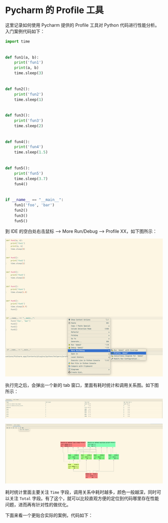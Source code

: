 # Pycharm 的 Profile 工具

这里记录如何使用 Pycharm 提供的 Profile 工具对 Python 代码进行性能分析。入门案例代码如下：

```Python
import time


def fun1(a, b):
    print('fun1')
    print(a, b)
    time.sleep(3)


def fun2():
    print('fun2')
    time.sleep(1)


def fun3():
    print('fun3')
    time.sleep(2)


def fun4():
    print('fun4')
    time.sleep(1.5)


def fun5():
    print('fun5')
    time.sleep(3.7)
    fun4()


if __name__ == "__main__":
    fun1('foo', 'bar')
    fun2()
    fun3()
    fun5()
```

到 IDE 的空白处右击鼠标 --> More Run/Debug --> Profile XX，如下图所示：

![](https://raw.githubusercontent.com/hsxhr-10/Blog/master/image/Pycharm-Profile.png)

执行完之后，会弹出一个新的 tab 窗口，里面有耗时统计和调用关系图。如下图所示：

![](https://raw.githubusercontent.com/hsxhr-10/Blog/master/image/Pycharm-Profile-%E7%BB%9F%E8%AE%A1.png)

![](https://raw.githubusercontent.com/hsxhr-10/Blog/master/image/Pycharm-Profile-%E8%B0%83%E7%94%A8%E5%85%B3%E7%B3%BB.png)

耗时统计里面主要关注 `Time` 字段，调用关系中耗时越多，颜色一般越深，同时可以关注 `Total` 字段。有了这个，就可以比较直观方便的定位到代码哪里存在性能问题，进而再有针对性的做优化。

下面来看一个更贴合实际的案例，代码如下：

```Python

```